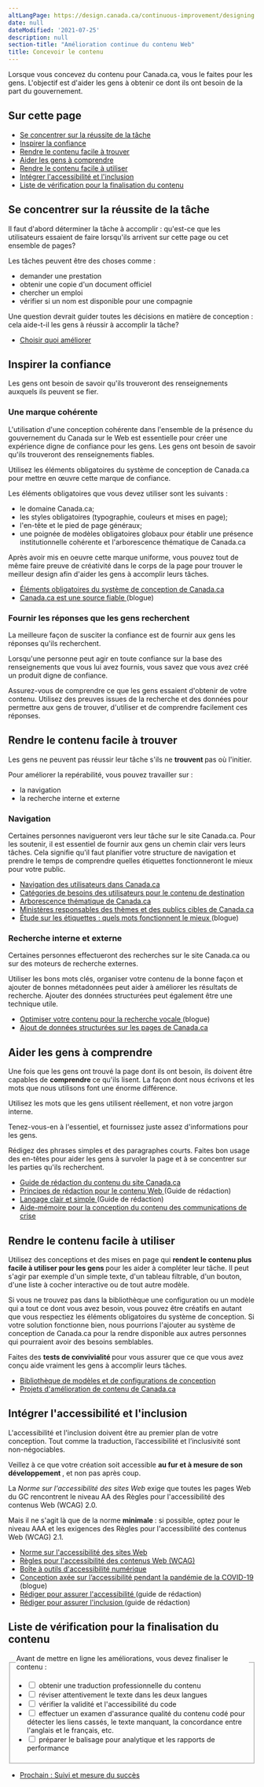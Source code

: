 ```yaml
---
altLangPage: https://design.canada.ca/continuous-improvement/designing.html
date: null
dateModified: '2021-07-25'
description: null
section-title: "Amélioration continue du contenu Web"
title: Concevoir le contenu
---
```



<p>
 Lorsque vous concevez du contenu pour Canada.ca, vous le faites pour les gens. L'objectif est d'aider les gens à obtenir ce dont ils ont besoin de la part du gouvernement.
</p>

<section>
 <h2>
  Sur cette page
 </h2>
 <ul>
  <li>
   <a href="#tache">
    Se concentrer sur la réussite de la tâche
   </a>
  </li>
  <li>
   <a href="#confiance">
    Inspirer la confiance
   </a>
  </li>
  <li>
   <a href="#trouver">
    Rendre le contenu facile à trouver
   </a>
  </li>
  <li>
   <a href="#comprendre">
    Aider les gens à comprendre
   </a>
  </li>
  <li>
   <a href="#utiliser">
    Rendre le contenu facile à utiliser
   </a>
  </li>
  <li>
   <a href="#accessibilite">
    Intégrer l'accessibilité et l'inclusion
   </a>
  </li>
  <li>
   <a href="#liste">
    Liste de vérification pour la finalisation du contenu
   </a>
  </li>
 </ul>
</section>

<section>
 <h2 id="tache">
  Se concentrer sur la réussite de la tâche
 </h2>
 <p>
  Il faut d'abord déterminer la tâche à accomplir : qu'est-ce que les utilisateurs essaient de faire lorsqu'ils arrivent sur cette page ou cet ensemble de pages?
 </p>
 <p>
  Les tâches peuvent être des choses comme :
 </p>
 <ul>
  <li>
   demander une prestation
  </li>
  <li>
   obtenir une copie d'un document officiel
  </li>
  <li>
   chercher un emploi
  </li>
  <li>
   vérifier si un nom est disponible pour une compagnie
  </li>
 </ul>
 <p>
  Une question devrait guider toutes les décisions en matière de conception : cela aide-t-il les gens à réussir à accomplir la tâche?
 </p>
 <ul>
  <li>
   <a href="./choisir.html">
    Choisir quoi améliorer
   </a>
  </li>
 </ul>
</section>

<h2 id="confiance">
 Inspirer la confiance
</h2>

<p>
 Les gens ont besoin de savoir qu'ils trouveront des renseignements auxquels ils peuvent se fier.
</p>

<h3>
 Une marque cohérente
</h3>

<p>
 L'utilisation d'une conception cohérente dans l'ensemble de la présence du gouvernement du Canada sur le Web est essentielle pour créer une expérience digne de confiance pour les gens. Les gens ont besoin de savoir qu'ils trouveront des renseignements fiables.
</p>

<p>
 Utilisez les éléments obligatoires du système de conception de Canada.ca pour mettre en œuvre cette marque de confiance.
</p>

<p>
 Les éléments obligatoires que vous devez utiliser sont les suivants :
</p>

<ul>
 <li>
  le domaine Canada.ca;
 </li>
 <li>
  les styles obligatoires (typographie, couleurs et mises en page);
 </li>
 <li>
  l'en-tête et le pied de page généraux;
 </li>
 <li>
  une poignée de modèles obligatoires globaux pour établir une présence institutionnelle cohérente et l'arborescence thématique de Canada.ca
 </li>
</ul>

<p>
 Après avoir mis en oeuvre cette marque uniforme, vous pouvez tout de même faire preuve de créativité dans le corps de la page pour trouver le meilleur design afin d'aider les gens à accomplir leurs tâches.
</p>

<ul>
 <li>
  <a href="{{ site.url }}/specifications/elements-obligatoires.html">
   Éléments obligatoires du système de conception de Canada.ca
  </a>
 </li>
 <li>
  <a href="https://blogue.canada.ca/2020/08/10/CanadaPointCa-source-fiable.html">
   Canada.ca est une source fiable
  </a>
  (blogue)
 </li>
</ul>

<h3>
 Fournir les réponses que les gens recherchent
</h3>

<p>
 La meilleure façon de susciter la confiance est de fournir aux gens les réponses qu'ils recherchent.
</p>

<p>
 Lorsqu'une personne peut agir en toute confiance sur la base des renseignements que vous lui avez fournis, vous savez que vous avez créé un produit digne de confiance.
</p>

<p>
 Assurez-vous de comprendre ce que les gens essaient d'obtenir de votre contenu. Utilisez des preuves issues de la recherche et des données pour permettre aux gens de trouver, d'utiliser et de comprendre facilement ces réponses.
</p>

<h2 id="trouver">
 Rendre le contenu facile à trouver
</h2>

<p>
 Les gens ne peuvent pas réussir leur tâche s'ils ne
 <strong>
  trouvent
 </strong>
 pas où l'initier.
</p>

<p>
 Pour améliorer la repérabilité, vous pouvez travailler sur :
</p>

<ul>
 <li>
  la navigation
 </li>
 <li>
  la recherche interne et externe
 </li>
</ul>

<h3>
 Navigation
</h3>

<p>
 Certaines personnes navigueront vers leur tâche sur le site Canada.ca. Pour les soutenir, il est essentiel de fournir aux gens un chemin clair vers leurs tâches. Cela signifie qu'il faut planifier votre structure de navigation et prendre le temps de comprendre quelles étiquettes fonctionneront le mieux pour votre public.
</p>

<ul>
 <li>
  <a href="{{ site.url }}/specifications/information-trouvabilite/organiser-contenu.html#toc1">
   Navigation des utilisateurs dans Canada.ca
  </a>
 </li>
 <li>
  <a href="{{ site.url }}/specifications/information-trouvabilite/organiser-contenu.html#utilisateur">
   Catégories de besoins des utilisateurs pour le contenu de destination
  </a>
 </li>
 <li>
  <a href="https://www.canada.ca/fr/gouvernement/a-propos/systeme-conception/arborescence-thematique-types-contenu.html">
   Arborescence thématique de Canada.ca
  </a>
 </li>
 <li>
  <a href="https://www.canada.ca/fr/gouvernement/a-propos/systeme-conception/ministeres-responsables-themes.html">
   Ministères responsables des thèmes et des publics cibles de Canada.ca
  </a>
 </li>
 <li>
  <a href="https://blogue.canada.ca/2020/10/02/etude-sur-les-etiquettes.html">
   Étude sur les étiquettes : quels mots fonctionnent le mieux
  </a>
  (blogue)
 </li>
</ul>

<h3>
 Recherche interne et externe
</h3>

<p>
 Certaines personnes effectueront des recherches sur le site Canada.ca ou sur des moteurs de recherche externes.
</p>

<p>
 Utiliser les bons mots clés, organiser votre contenu de la bonne façon et ajouter de bonnes métadonnées peut aider à améliorer les résultats de recherche. Ajouter des données structurées peut également être une technique utile.
</p>

<ul>
 <li>
  <a href="https://blogue.canada.ca/2020/01/28/optimisation-recherche-vocale.html">
   Optimiser votre contenu pour la recherche vocale
  </a>
  (blogue)
 </li>
 <li>
  <a href="https://conception.canada.ca/directives/donnees-structurees.html">
   Ajout de données structurées sur les pages de Canada.ca
  </a>
 </li>
</ul>

<h2 id="comprendre">
 Aider les gens à comprendre
</h2>

<p>
 Une fois que les gens ont trouvé la page dont ils ont besoin, ils doivent être capables de
 <strong>
  comprendre
 </strong>
 ce qu'ils lisent. La façon dont nous écrivons et les mots que nous utilisons font une énorme différence.
</p>

<p>
 Utilisez les mots que les gens utilisent réellement, et non votre jargon interne.
</p>

<p>
 Tenez-vous-en à l'essentiel, et fournissez juste assez d'informations pour les gens.
</p>

<p>
 Rédigez des phrases simples et des paragraphes courts. Faites bon usage des en-têtes pour aider les gens à survoler la page et à se concentrer sur les parties qu'ils recherchent.
</p>

<ul>
 <li>
  <a href="https://www.canada.ca/fr/secretariat-conseil-tresor/services/communications-gouvernementales/guide-redaction-contenu-canada.html">
   Guide de rédaction du contenu du site Canada.ca
  </a>
 </li>
 <li>
  <a href="https://www.canada.ca/fr/secretariat-conseil-tresor/services/communications-gouvernementales/guide-redaction-contenu-canada.html#toc5">
   Principes de rédaction pour le contenu Web
  </a>
  (Guide de rédaction)
 </li>
 <li>
  <a href="https://www.canada.ca/fr/secretariat-conseil-tresor/services/communications-gouvernementales/guide-redaction-contenu-canada.html#toc6">
   Langage clair et simple
  </a>
  (Guide de rédaction)
 </li>
 <li>
  <a href="https://conception.canada.ca/crise/contenu.html">
   Aide-mémoire pour la conception du contenu des communications de crise
  </a>
 </li>
</ul>

<h2 id="utiliser">
 Rendre le contenu facile à utiliser
</h2>

<p>
 Utilisez des conceptions et des mises en page qui
 <strong>
  rendent le contenu plus facile à utiliser pour les gens
 </strong>
 pour les aider à compléter leur tâche. Il peut s'agir par exemple d'un simple texte, d'un tableau filtrable, d'un bouton, d'une liste à cocher interactive ou de tout autre modèle.
</p>

<p>
 Si vous ne trouvez pas dans la bibliothèque une configuration ou un modèle qui a tout ce dont vous avez besoin, vous pouvez être créatifs en autant que vous respectiez les éléments obligatoires du système de conception. Si votre solution fonctionne bien, nous pourrions l'ajouter au système de conception de Canada.ca pour la rendre disponible aux autres personnes qui pourraient avoir des besoins semblables.
</p>

<p>
 Faites des
 <strong>
  tests de convivialité
 </strong>
 pour vous assurer que ce que vous avez conçu aide vraiment les gens à accomplir leurs tâches.
</p>

<ul>
 <li>
  <a href="https://www.canada.ca/fr/gouvernement/a-propos/systeme-conception/bibliotheque-modeles.html">
   Bibliothèque de modèles et de configurations de conception
  </a>
 </li>
 <li>
  <a href="https://blogue.canada.ca/pages/apercu-projet.html">
   Projets d'amélioration de contenu de Canada.ca
  </a>
 </li>
</ul>

<h2 id="accessibilite">
 Intégrer l'accessibilité et l'inclusion
</h2>

<p>
 L'accessibilité et l'inclusion doivent être au premier plan de votre conception. Tout comme la traduction, l’accessibilité et l’inclusivité sont non-négociables.
</p>

<p>
 Veillez à ce que votre création soit accessible
 <strong>
  au fur et à mesure de son développement
 </strong>
 , et non pas après coup.
</p>

<p>
 La
 <cite>
  Norme sur l'accessibilité des sites Web
 </cite>
 exige que toutes les pages Web du GC rencontrent le niveau AA des Règles pour l'accessibilité des contenus Web (WCAG) 2.0.
</p>

<p>
 Mais il ne s'agit là que de la norme
 <strong>
  minimale
 </strong>
 : si possible, optez pour le niveau AAA et les exigences des Règles pour l'accessibilité des contenus Web (WCAG) 2.1.
</p>

<ul>
 <li>
  <a href="https://www.tbs-sct.gc.ca/pol/doc-fra.aspx?id=23601">
   Norme sur l'accessibilité des sites Web
  </a>
 </li>
 <li>
  <a href="https://www.w3.org/WAI/standards-guidelines/wcag/fr">
   Règles pour l'accessibilité des contenus Web (WCAG)
  </a>
 </li>
 <li>
  <a href="https://a11y.canada.ca/fr/">
   Boîte à outils d'accessibilité numérique
  </a>
 </li>
 <li>
  <a href="https://blogue.canada.ca/2020/06/05/concevoir-pour-laccessibilite.html">
   Conception axée sur l’accessibilité pendant la pandémie de la COVID-19
  </a>
  (blogue)
 </li>
 <li>
  <a href="https://www.canada.ca/fr/secretariat-conseil-tresor/services/communications-gouvernementales/guide-redaction-contenu-canada.html#wp1-2-1">
   Rédiger pour assurer l'accessibilité
  </a>
  (guide de rédaction)
 </li>
 <li>
  <a href="https://www.canada.ca/fr/secretariat-conseil-tresor/services/communications-gouvernementales/guide-redaction-contenu-canada.html#wp1-2-1b">
   Rédiger pour assurer l'inclusion
  </a>
  (guide de rédaction)
 </li>
</ul>

<h2 id="liste">
 Liste de vérification pour la finalisation du contenu
</h2>

<fieldset class="provisional gc-chckbxrdio">
 <legend>
  Avant de mettre en ligne les améliorations, vous devez finaliser le contenu :
 </legend>
 <ul class="list-unstyled lst-spcd-2">
  <li class="checkbox">
   <input id="cond1" type="checkbox"/>
   <label for="cond1">
    obtenir une traduction professionnelle du contenu
   </label>
  </li>
  <li class="checkbox">
   <input id="cond2" type="checkbox"/>
   <label for="cond2">
    réviser attentivement le texte dans les deux langues
   </label>
  </li>
  <li class="checkbox">
   <input id="cond3" type="checkbox"/>
   <label for="cond3">
    vérifier la validité et l'accessibilité du code
   </label>
  </li>
  <li class="checkbox">
   <input id="cond4" type="checkbox"/>
   <label for="cond4">
    effectuer un examen d'assurance qualité du contenu codé pour détecter les liens cassés, le texte manquant, la concordance entre l'anglais et le français, etc.
   </label>
  </li>
  <li class="checkbox">
   <input id="cond5" type="checkbox"/>
   <label for="cond5">
    préparer le balisage pour analytique et les rapports de performance
   </label>
  </li>
 </ul>
</fieldset>

<nav class="mrgn-bttm-lg" role="navigation">
 <ul class="pager">
  <li class="next">
   <a href="./mesure.html" rel="next">
    Prochain : Suivi et mesure du succès
   </a>
  </li>
 </ul>
</nav>





